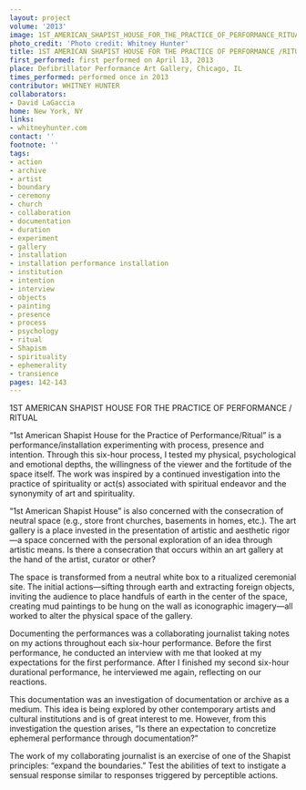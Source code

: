 ```yaml
---
layout: project
volume: '2013'
image: 1ST_AMERICAN_SHAPIST_HOUSE_FOR_THE_PRACTICE_OF_PERFORMANCE_RITUAL.jpg
photo_credit: 'Photo credit: Whitney Hunter'
title: 1ST AMERICAN SHAPIST HOUSE FOR THE PRACTICE OF PERFORMANCE /RITUAL
first_performed: first performed on April 13, 2013
place: Defibrillator Performance Art Gallery, Chicago, IL
times_performed: performed once in 2013
contributor: WHITNEY HUNTER
collaborators:
- David LaGaccia
home: New York, NY
links:
- whitneyhunter.com
contact: ''
footnote: ''
tags:
- action
- archive
- artist
- boundary
- ceremony
- church
- collaboration
- documentation
- duration
- experiment
- gallery
- installation
- installation performance installation
- institution
- intention
- interview
- objects
- painting
- presence
- process
- psychology
- ritual
- Shapism
- spirituality
- ephemerality
- transience
pages: 142-143
---
```


1ST AMERICAN SHAPIST HOUSE FOR THE PRACTICE OF PERFORMANCE / RITUAL

“1st American Shapist House for the Practice of Performance/Ritual” is a performance/installation experimenting with process, presence and intention. Through this six-hour process, I tested my physical, psychological and emotional depths, the willingness of the viewer and the fortitude of the space itself. The work was inspired by a continued investigation into the practice of spirituality or act(s) associated with spiritual endeavor and the synonymity of art and spirituality.

“1st American Shapist House” is also concerned with the consecration of neutral space (e.g., store front churches, basements in homes, etc.). The art gallery is a place invested in the presentation of artistic and aesthetic rigor—a space concerned with the personal exploration of an idea through artistic means. Is there a consecration that occurs within an art gallery at the hand of the artist, curator or other?

The space is transformed from a neutral white box to a ritualized ceremonial site. The initial actions—sifting through earth and extracting foreign objects, inviting the audience to place handfuls of earth in the center of the space, creating mud paintings to be hung on the wall as iconographic imagery—all worked to alter the physical space of the gallery.

Documenting the performances was a collaborating journalist taking notes on my actions throughout each six-hour performance. Before the first performance, he conducted an interview with me that looked at my expectations for the first performance. After I finished my second six-hour durational performance, he interviewed me again, reflecting on our reactions.

This documentation was an investigation of documentation or archive as a medium. This idea is being explored by other contemporary artists and cultural institutions and is of great interest to me. However, from this investigation the question arises, “Is there an expectation to concretize ephemeral performance through documentation?”

The work of my collaborating journalist is an exercise of one of the Shapist principles: “expand the boundaries.” Test the abilities of text to instigate a sensual response similar to responses triggered by perceptible actions.
